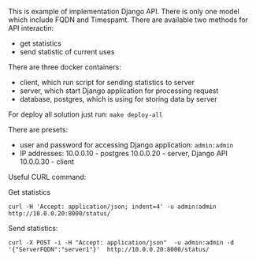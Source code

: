 This is example of implementation Django API. There is only one model which include FQDN and Timespamt.
There are available two methods for API interactin: 
  - get statistics
  - send statistic of current uses

There are three docker containers:
 - client, which run script for sending statistics to server
 - server, which start Django application for processing request
 - database, postgres, which is using for storing data by server

For deploy all solution just run: 
 ```make deploy-all```




There are presets:
 - user and password for accessing Django application:
    ```admin:admin```
 - IP addresses:
    10.0.0.10 - postgres
    10.0.0.20 - server, Django API
    10.0.0.30 - client


Useful CURL command:

Get statistics

```curl -H 'Accept: application/json; indent=4' -u admin:admin  http://10.0.0.20:8000/status/```

Send statistics:

```curl -X POST -i -H "Accept: application/json"  -u admin:admin -d '{"ServerFQDN":"server1"}'  http://10.0.0.20:8000/status/```
